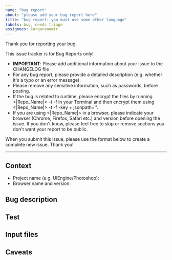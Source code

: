 ```yaml
---
name: "bug report"
about: "please add your bug report here"
title: "bug report: you must use some other language"
labels: bug, needs triage
assignees: kargaranamir
---
```


Thank you for reporting your bug. 

This issue tracker is for Bug Reports
only!

- **IMPORTANT**: Please add additional information about your issue to the CHANGELOG file
- For any bug report, please provide a detailed description (e.g. whether it's a typo or an error message).
- Please remove any sensitive information, such as passwords, before posting.
- If the bug is related to runtime, please encrypt the files by running <|Repo_Name|> -t -f in your Terminal and then encrypt them using <|Repo_Name|> -t -f -key + jsonpath=''.
- If you are using <|Repo_Name|> in a browser, please indicate your browser (Chrome, Firefox, Safari etc.) and version before opening the issue. If you don't know, please feel free to skip or remove sections you don't want your report to be public.

When you submit this issue, please use the format below to create a complete new issue. Thank you!

---

## Context
<!--- include information about your environment -->
- Project name (e.g. UIEngine/Photoshop):
- Browser name and version:

## Bug description
<!--- include a detailed description of the bug or issue here -->

## Test
<!--- include the test-case that caused the bug -->

## Input files
<!--- include the input files you tried to open, if possible -->

## Caveats
<!--- describe any changes, made or deleted here -->

